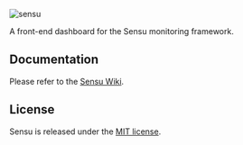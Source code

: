![sensu](https://raw.github.com/sensu/sensu/master/sensu-logo.png)

A front-end dashboard for the Sensu monitoring framework.

## Documentation
  Please refer to the [Sensu Wiki](https://github.com/sensu/sensu/wiki).

## License
  Sensu is released under the [MIT license](https://raw.github.com/sensu/sensu-dashboard/master/MIT-LICENSE.txt).
